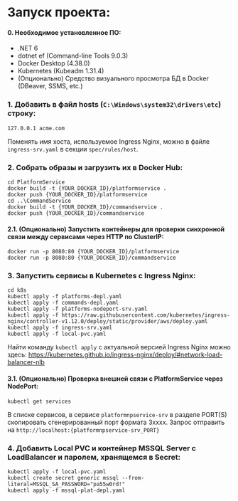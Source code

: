 # Запуск проекта:

#### 0. Необходимое установленное ПО:
- .NET 6
- dotnet ef (Command-line Tools 9.0.3)
- Docker Desktop (4.38.0)
- Kubernetes (Kubeadm 1.31.4)
- (Опционально) Средство визуального просмотра БД в Docker (DBeaver, SSMS, etc.)


### 1. Добавить в файл hosts (`C:\Windows\system32\drivers\etc`) строку:
```
127.0.0.1 acme.com
```
Поменять имя хоста, используемое Ingress Nginx, можно в файле `ingress-srv.yaml` в секции `spec/rules/host`.


### 2. Собрать образы и загрузить их в Docker Hub:
```
cd PlatformService
docker build -t {YOUR_DOCKER_ID}/platformservice .
docker push {YOUR_DOCKER_ID}/platformservice
cd ..\CommandService
docker build -t {YOUR_DOCKER_ID}/commandservice .
docker push {YOUR_DOCKER_ID}/commandservice
```


#### 2.1. (Опционально) Запустить контейнеры для проверки синхронной связи между сервисами через HTTP по ClusterIP:
```
docker run -p 8080:80 {YOUR_DOCKER_ID}/platformservice
docker run -p 8080:80 {YOUR_DOCKER_ID}/commandservice
```


### 3. Запустить сервисы в Kubernetes с Ingress Nginx:
```
cd k8s
kubectl apply -f platforms-depl.yaml
kubectl apply -f commands-depl.yaml
kubectl apply -f platforms-nodeport-srv.yaml
kubectl apply -f https://raw.githubusercontent.com/kubernetes/ingress-nginx/controller-v1.12.0/deploy/static/provider/aws/deploy.yaml
kubectl apply -f ingress-srv.yaml
kubectl apply -f local-pvc.yaml
```
Найти команду `kubectl apply` с актуальной версией Ingress Nginx можно здесь:
https://kubernetes.github.io/ingress-nginx/deploy/#network-load-balancer-nlb


#### 3.1. (Опционально) Проверка внешней связи с PlatformService через NodePort:
```
kubectl get services
```
В списке сервисов, в сервисе `platformnpservice-srv` в разделе PORT(S) скопировать сгенерированный порт формата 3хххх.
Запрос отправить на `http://localhost:{platformnpservice-srv_PORT}`


### 4. Добавить Local PVC и контейнер MSSQL Server с LoadBalancer и паролем, хранящемся в Secret:
```
kubectl apply -f local-pvc.yaml
kubectl create secret generic mssql --from-literal=MSSQL_SA_PASSWORD="pa55w0rd!"
kubectl apply -f mssql-plat-depl.yaml
```

